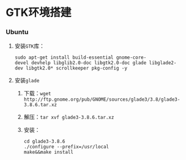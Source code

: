 # GTK环境搭建

### Ubuntu

1. 安装`GTK`库：

   ```shell
   sudo apt-get install build-essential gnome-core-devel devhelp libglib2.0-doc libgtk2.0-doc glade libglade2-dev libgtk2.0* scrollkeeper pkg-config -y
   ```

2. 安装`glade`

   1. 下载：`wget http://ftp.gnome.org/pub/GNOME/sources/glade3/3.8/glade3-3.8.6.tar.xz`

   2. 解压：`tar xvf glade3-3.8.6.tar.xz`

   3. 安装：

      ```shell
      cd glade3-3.8.6
      ./configure --prefix=/usr/local
      make&&make install
      ```

